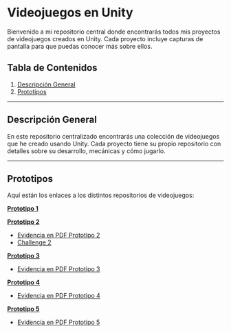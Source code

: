 # Videojuegos en Unity

Bienvenido a mi repositorio central donde encontrarás todos mis proyectos de videojuegos creados en Unity. Cada proyecto incluye capturas de pantalla para que puedas conocer más sobre ellos.

## Tabla de Contenidos

1. [Descripción General](#descripción-general)
2. [Prototipos](#prototipos)

---

## Descripción General

En este repositorio centralizado encontrarás una colección de videojuegos que he creado usando Unity. Cada proyecto tiene su propio repositorio con detalles sobre su desarrollo, mecánicas y cómo jugarlo.

---

## Prototipos

Aquí están los enlaces a los distintos repositorios de videojuegos:

**[Prototipo 1](https://github.com/CrecacionDeVideojuegosGIDS4102/Prototipo1)**

**[Prototipo 2](https://github.com/CrecacionDeVideojuegosGIDS4102/Prototipo2)**
 - [Evidencia en PDF Prototipo 2](https://drive.google.com/file/d/1DFlx3yRqNCQM233JDh7TbiQazZIp7Ehh/view?usp=drive_link)
 - [Challenge 2](https://github.com/CrecacionDeVideojuegosGIDS4102/Challenge02)
   
**[Prototipo 3]()**
 - [Evidencia en PDF Prototipo 3]()
   
**[Prototipo 4]()**
 - [Evidencia en PDF Prototipo 4]()
   
**[Prototipo 5]()**
 - [Evidencia en PDF Prototipo 5]()
